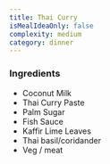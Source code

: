 ```yaml
---
title: Thai Curry
isMealIdeaOnly: false
complexity: medium
category: dinner
---
```


### Ingredients

* Coconut Milk
* Thai Curry Paste
* Palm Sugar
* Fish Sauce
* Kaffir Lime Leaves
* Thai basil/coridander
* Veg / meat
